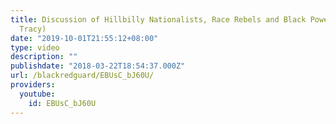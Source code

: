 ```yaml
---
title: Discussion of Hillbilly Nationalists, Race Rebels and Black Power (Sonnie and
  Tracy)
date: "2019-10-01T21:55:12+08:00"
type: video
description: ""
publishdate: "2018-03-22T18:54:37.000Z"
url: /blackredguard/EBUsC_bJ60U/
providers:
  youtube:
    id: EBUsC_bJ60U
---
```


